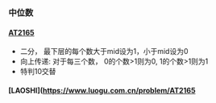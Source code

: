 ### 中位数
#### [AT2165](https://www.luogu.com.cn/problem/AT2165)
* 二分， 最下层的每个数大于mid设为1，小于mid设为0
* 向上传递: 对于每三个数， 0的个数>1则为0, 1的个数>1则为1
* 特判10交替

#### [LAOSHI](https://www.luogu.com.cn/problem/AT2165
